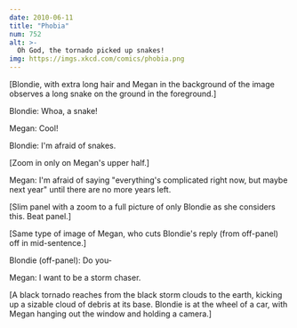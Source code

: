 ```yaml
---
date: 2010-06-11
title: "Phobia"
num: 752
alt: >-
  Oh God, the tornado picked up snakes!
img: https://imgs.xkcd.com/comics/phobia.png
---
```

[Blondie, with extra long hair and Megan in the background of the image observes a long snake on the ground in the foreground.]

Blondie: Whoa, a snake!

Megan: Cool!

Blondie: I'm afraid of snakes.

[Zoom in only on Megan's upper half.]

Megan: I'm afraid of saying "everything's complicated right now, but maybe next year" until there are no more years left.

[Slim panel with a zoom to a full picture of only Blondie as she considers this. Beat panel.]

[Same type of image of Megan, who cuts Blondie's reply (from off-panel) off in mid-sentence.]

Blondie (off-panel): Do you-

Megan: I want to be a storm chaser.

[A black tornado reaches from the black storm clouds to the earth, kicking up a sizable cloud of debris at its base. Blondie is at the wheel of a car, with Megan hanging out the window and holding a camera.]